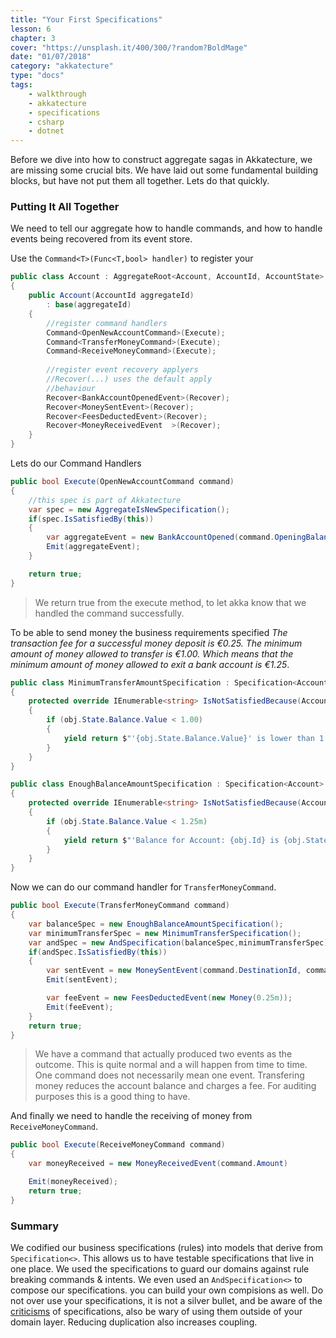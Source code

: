 ```yaml
---
title: "Your First Specifications"
lesson: 6
chapter: 3
cover: "https://unsplash.it/400/300/?random?BoldMage"
date: "01/07/2018"
category: "akkatecture"
type: "docs"
tags:
    - walkthrough
    - akkatecture
    - specifications
    - csharp
    - dotnet
---
```

Before we dive into how to construct aggregate sagas in Akkatecture, we are missing some crucial bits. We have laid out some fundamental building blocks, but have not put them all together. Lets do that quickly.

### Putting It All Together

We need to tell our aggregate how to handle commands, and how to handle events being recovered from its event store.

Use the `Command<T>(Func<T,bool> handler)` to register your

```csharp
public class Account : AggregateRoot<Account, AccountId, AccountState>
{
    public Account(AccountId aggregateId)
        : base(aggregateId)
    {
        //register command handlers
        Command<OpenNewAccountCommand>(Execute);
        Command<TransferMoneyCommand>(Execute);
        Command<ReceiveMoneyCommand>(Execute);
        
        //register event recovery applyers
        //Recover(...) uses the default apply
        //behaviour
        Recover<BankAccountOpenedEvent>(Recover);
        Recover<MoneySentEvent>(Recover);
        Recover<FeesDeductedEvent>(Recover);
        Recover<MoneyReceivedEvent  >(Recover);
    }
}
```

Lets do our Command Handlers
```csharp
public bool Execute(OpenNewAccountCommand command)
{
    //this spec is part of Akkatecture
    var spec = new AggregateIsNewSpecification();
    if(spec.IsSatisfiedBy(this))
    {
        var aggregateEvent = new BankAccountOpened(command.OpeningBalance)
        Emit(aggregateEvent);
    }

    return true;
}
```

> We return true from the execute method, to let akka know that we handled the command successfully.

To be able to send money the business requirements specified *The transaction fee for a successful money deposit is €0.25. The minimum amount of money allowed to transfer is €1.00. Which means that the minimum amount of money allowed to exit a bank account is €1.25*. 

```csharp
public class MinimumTransferAmountSpecification : Specification<Account> 
{
    protected override IEnumerable<string> IsNotSatisfiedBecause(Account obj)
    {
        if (obj.State.Balance.Value < 1.00)
        {
            yield return $"'{obj.State.Balance.Value}' is lower than 1.25 '{obj.GetIdentity()}' is not new";
        }
    }
}

public class EnoughBalanceAmountSpecification : Specification<Account> 
{
    protected override IEnumerable<string> IsNotSatisfiedBecause(Account obj)
    {
        if (obj.State.Balance.Value < 1.25m)
        {
            yield return $"'Balance for Account: {obj.Id} is {obj.State.Balance.Value}' is lower than 1.25";
        }
    }
}
```

Now we can do our command handler for `TransferMoneyCommand`.
```csharp
public bool Execute(TransferMoneyCommand command)
{
    var balanceSpec = new EnoughBalanceAmountSpecification();
    var minimumTransferSpec = new MinimumTransferSpecification();
    var andSpec = new AndSpecification(balanceSpec,minimumTransferSpec);
    if(andSpec.IsSatisfiedBy(this))
    {
        var sentEvent = new MoneySentEvent(command.DestinationId, command.Amount)
        Emit(sentEvent);

        var feeEvent = new FeesDeductedEvent(new Money(0.25m));
        Emit(feeEvent);
    }
    return true;
}
```

> We have a command that actually produced two events as the outcome. This is quite normal and a will happen from time to time. One command does not necessarily mean one event. Transfering money reduces the account balance and charges a fee. For auditing purposes this is a good thing to have.

And finally we need to handle the receiving of money from `ReceiveMoneyCommand`.

```csharp
public bool Execute(ReceiveMoneyCommand command)
{
    var moneyReceived = new MoneyReceivedEvent(command.Amount)

    Emit(moneyReceived);
    return true;
}
```

### Summary

We codified our business specifications (rules) into models that derive from `Specification<>`. This allows us to have testable specifications that live in one place. We used the specifications to guard our domains against rule breaking commands & intents. We even used an `AndSpecification<>` to compose our specifications. you can build your own compisions as well. Do not over use your specifications, it is not a silver bullet, and be aware of the [criticisms](https://en.wikipedia.org/wiki/Specification_pattern#Criticisms) of specifications, also be wary of using them outside of your domain layer. Reducing duplication also increases coupling.